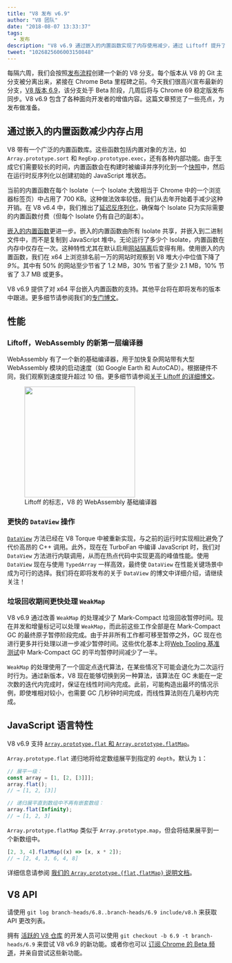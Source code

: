 ```yaml
---
title: "V8 发布 v6.9"
author: "V8 团队"
date: "2018-08-07 13:33:37"
tags: 
  - 发布
description: "V8 v6.9 通过嵌入的内置函数实现了内存使用减少，通过 Liftoff 提升了 WebAssembly 的启动速度，改善了 DataView 和 WeakMap 的性能，还有更多功能！"
tweet: "1026825606003150848"
---
```

每隔六周，我们会按照[发布流程](/docs/release-process)创建一个新的 V8 分支。每个版本从 V8 的 Git 主分支被分离出来，紧接在 Chrome Beta 里程碑之前。今天我们很高兴宣布最新的分支，[V8 版本 6.9](https://chromium.googlesource.com/v8/v8.git/+log/branch-heads/6.9)，该分支处于 Beta 阶段，几周后将与 Chrome 69 稳定版发布同步。V8 v6.9 包含了各种面向开发者的增值内容。这篇文章预览了一些亮点，为发布做准备。

## 通过嵌入的内置函数减少内存占用

V8 带有一个广泛的内置函数库。这些函数包括内置对象的方法，如 `Array.prototype.sort` 和 `RegExp.prototype.exec`，还有各种内部功能。由于生成它们需要较长的时间，内置函数会在构建时被编译并序列化到一个[快照](/blog/custom-startup-snapshots)中，然后在运行时反序列化以创建初始的 JavaScript 堆状态。

当前的内置函数在每个 Isolate（一个 Isolate 大致相当于 Chrome 中的一个浏览器标签页）中占用了 700 KB。这种做法效率较低，我们从去年开始着手减少这种开销。在 V8 v6.4 中，我们推出了[延迟反序列化](/blog/lazy-deserialization)，确保每个 Isolate 只为实际需要的内置函数付费（但每个 Isolate 仍有自己的副本）。

[嵌入的内置函数](/blog/embedded-builtins)更进一步。嵌入的内置函数由所有 Isolate 共享，并嵌入到二进制文件中，而不是复制到 JavaScript 堆中。无论运行了多少个 Isolate，内置函数在内存中仅存在一次。这种特性尤其在默认启用[网站隔离](https://developers.google.com/web/updates/2018/07/site-isolation)后变得有用。使用嵌入的内置函数，我们在 x64 上浏览排名前一万的网站时观察到 V8 堆大小中位值下降了 _9%_。其中有 50% 的网站至少节省了 1.2 MB，30% 节省了至少 2.1 MB，10% 节省了 3.7 MB 或更多。

V8 v6.9 提供了对 x64 平台嵌入内置函数的支持。其他平台将在即将发布的版本中跟进。更多细节请参阅我们的[专门博文](/blog/embedded-builtins)。

## 性能

### Liftoff，WebAssembly 的新第一层编译器

WebAssembly 有了一个新的基础编译器，用于加快复杂网站带有大型 WebAssembly 模块的启动速度（如 Google Earth 和 AutoCAD）。根据硬件不同，我们观察到速度提升超过 10 倍。更多细节请参阅[关于 Liftoff 的详细博文](/blog/liftoff)。

<figure>
  <img src="/_img/v8-liftoff.svg" width="256" height="256" alt="" loading="lazy"/>
  <figcaption>Liftoff 的标志，V8 的 WebAssembly 基础编译器</figcaption>
</figure>

### 更快的 `DataView` 操作

[`DataView`](https://tc39.es/ecma262/#sec-dataview-objects) 方法已经在 V8 Torque 中被重新实现，与之前的运行时实现相比避免了代价高昂的 C++ 调用。此外，现在在 TurboFan 中编译 JavaScript 时，我们对 `DataView` 方法进行内联调用，从而在热点代码中实现更高的峰值性能。使用 `DataView` 现在与使用 `TypedArray` 一样高效，最终使 `DataView` 在性能关键场景中成为可行的选择。我们将在即将发布的关于 `DataView` 的博文中详细介绍，请继续关注！

### 垃圾回收期间更快处理 `WeakMap`

V8 v6.9 通过改善 `WeakMap` 的处理减少了 Mark-Compact 垃圾回收暂停时间。现在并发和增量标记可以处理 `WeakMap`，而此前这些工作全部是在 Mark-Compact GC 的最终原子暂停阶段完成。由于并非所有工作都可移至暂停之外，GC 现在也进行更多并行处理以进一步减少暂停时间。这些优化基本上将[Web Tooling 基准测试](https://github.com/v8/web-tooling-benchmark)中 Mark-Compact GC 的平均暂停时间减少了一半。

`WeakMap` 的处理使用了一个固定点迭代算法，在某些情况下可能会退化为二次运行时行为。通过新版本，V8 现在能够切换到另一种算法，该算法在 GC 未能在一定次数的迭代内完成时，保证在线性时间内完成。此前，可能构造出最坏的情况示例，即使堆相对较小，也需要 GC 几秒钟时间完成，而线性算法则在几毫秒内完成。

## JavaScript 语言特性

V8 v6.9 支持 [`Array.prototype.flat` 和 `Array.prototype.flatMap`](/features/array-flat-flatmap)。

`Array.prototype.flat` 递归地将给定数组展平到指定的 `depth`，默认为 `1`：

```js
// 展平一级：
const array = [1, [2, [3]]];
array.flat();
// → [1, 2, [3]]

// 递归展平直到数组中不再有嵌套数组：
array.flat(Infinity);
// → [1, 2, 3]
```

`Array.prototype.flatMap` 类似于 `Array.prototype.map`，但会将结果展平到一个新数组中。

```js
[2, 3, 4].flatMap((x) => [x, x * 2]);
// → [2, 4, 3, 6, 4, 8]
```

详细信息请参阅 [我们的 `Array.prototype.{flat,flatMap}` 说明文档](/features/array-flat-flatmap)。

## V8 API

请使用 `git log branch-heads/6.8..branch-heads/6.9 include/v8.h` 来获取 API 更改列表。

拥有 [活跃的 V8 仓库](/docs/source-code#using-git) 的开发人员可以使用 `git checkout -b 6.9 -t branch-heads/6.9` 来尝试 V8 v6.9 的新功能。或者你也可以 [订阅 Chrome 的 Beta 频道](https://www.google.com/chrome/browser/beta.html)，并亲自尝试这些新功能。
